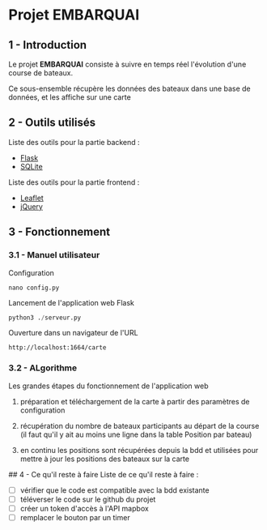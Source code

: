 # Projet EMBARQUAI

## 1 - Introduction
Le projet **EMBARQUAI** consiste à suivre en temps réel l'évolution d'une
course de bateaux.

Ce sous-ensemble récupère les données des bateaux dans une base de données,
et les affiche sur une carte


## 2 - Outils utilisés
Liste des outils pour la partie backend :
- [Flask](https://flask.palletsprojects.com/en/2.1.x/)
- [SQLite](https://www.sqlite.org/index.html)

Liste des outils pour la partie frontend :
- [Leaflet](https://leafletjs.com/)
- [jQuery](https://jquery.com/)


## 3 - Fonctionnement
### 3.1 - Manuel utilisateur
Configuration
```
nano config.py
```

Lancement de l'application web Flask
```python
python3 ./serveur.py
```

Ouverture dans un navigateur de l'URL
```
http://localhost:1664/carte
```

### 3.2 - ALgorithme
Les grandes étapes du fonctionnement de l'application web
1. préparation et téléchargement de la carte à partir des paramètres de configuration

2. récupération du nombre de bateaux participants au départ de la course (il faut qu'il y ait au moins une ligne dans la table Position par bateau)

3. en continu les positions sont récupérées depuis la bdd et utilisées pour mettre à jour les positions des bateaux sur la carte


## 4 - Ce qu'il reste à faire
Liste de ce qu'il reste à faire :
- [ ] vérifier que le code est compatible avec la bdd existante
- [ ] téléverser le code sur le github du projet
- [ ] créer un token d'accès à l'API mapbox
- [ ] remplacer le bouton par un timer